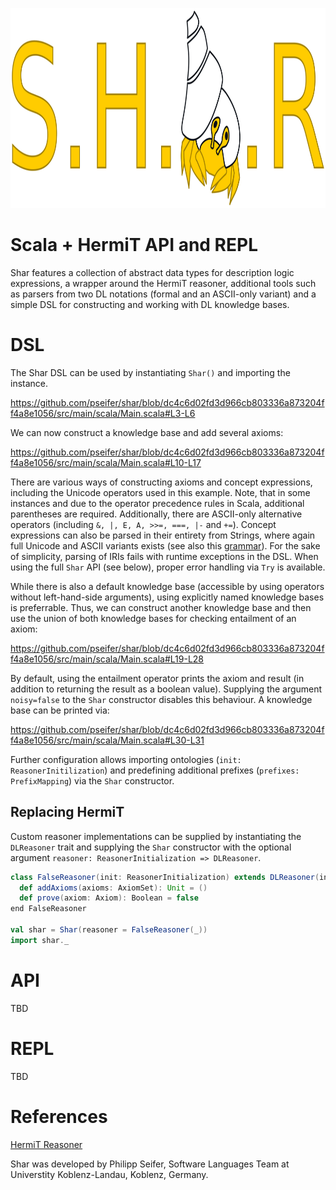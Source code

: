 <p align="center">
  <img width="768" height="320" src="resources/shar-logo.svg?raw=true">
</p>

# Scala + HermiT API and REPL

Shar features a collection of abstract data types for description logic expressions, a wrapper around the HermiT reasoner, additional tools such as parsers from two DL notations (formal and an ASCII-only variant) and a simple DSL for constructing and working with DL knowledge bases.

# DSL

The Shar DSL can be used by instantiating ```Shar()``` and importing the instance. 

https://github.com/pseifer/shar/blob/dc4c6d02fd3d966cb803336a873204ff4a8e1056/src/main/scala/Main.scala#L3-L6

We can now construct a knowledge base and add several axioms:

https://github.com/pseifer/shar/blob/dc4c6d02fd3d966cb803336a873204ff4a8e1056/src/main/scala/Main.scala#L10-L17

There are various ways of constructing axioms and concept expressions, including the Unicode operators used in this example. Note, that in some instances and due to the operator precedence rules in Scala, additional parentheses are required. Additionally, there are ASCII-only alternative operators (including ```&, |, E, A, >>=, ===, |-``` and ```+=```). Concept expressions can also be parsed in their entirety from Strings, where again full Unicode and ASCII variants exists (see also this [grammar](https://github.com/pseifer/shar/blob/main/src/main/antlr4/DescriptionLogics.g4)). For the sake of simplicity, parsing of IRIs fails with runtime exceptions in the DSL. When using the full ```Shar``` API (see below), proper error handling via ```Try``` is available.

While there is also a default knowledge base (accessible by using operators without left-hand-side arguments), using explicitly named knowledge bases is preferrable. Thus, we can construct another knowledge base and then use the union of both knowledge bases for checking entailment of an axiom: 

https://github.com/pseifer/shar/blob/dc4c6d02fd3d966cb803336a873204ff4a8e1056/src/main/scala/Main.scala#L19-L28

By default, using the entailment operator prints the axiom and result (in addition to returning the result as a boolean value). Supplying the argument ```noisy=false``` to the ```Shar``` constructor disables this behaviour. A knowledge base can be printed via:

https://github.com/pseifer/shar/blob/dc4c6d02fd3d966cb803336a873204ff4a8e1056/src/main/scala/Main.scala#L30-L31

Further configuration allows importing ontologies (```init: ReasonerInitilization```) and predefining additional prefixes (```prefixes: PrefixMapping```) via the ```Shar``` constructor. 

## Replacing HermiT

Custom reasoner implementations can be supplied by instantiating the ```DLReasoner``` trait and supplying the ```Shar``` constructor with the optional argument ```reasoner: ReasonerInitialization => DLReasoner```.

```scala
class FalseReasoner(init: ReasonerInitialization) extends DLReasoner(init):
  def addAxioms(axioms: AxiomSet): Unit = ()
  def prove(axiom: Axiom): Boolean = false
end FalseReasoner

val shar = Shar(reasoner = FalseReasoner(_))
import shar._
```

# API

TBD

# REPL

TBD

# References

[HermiT Reasoner](http://www.hermit-reasoner.com/)

Shar was developed by Philipp Seifer, Software Languages Team at Universtity Koblenz-Landau, Koblenz, Germany.
